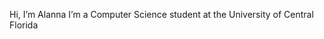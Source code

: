 Hi, I’m Alanna
I’m a Computer Science student at the University of Central Florida

<!---
AlannaFey/AlannaFey is a ✨ special ✨ repository because its `README.md` (this file) appears on your GitHub profile.
You can click the Preview link to take a look at your changes.
--->

